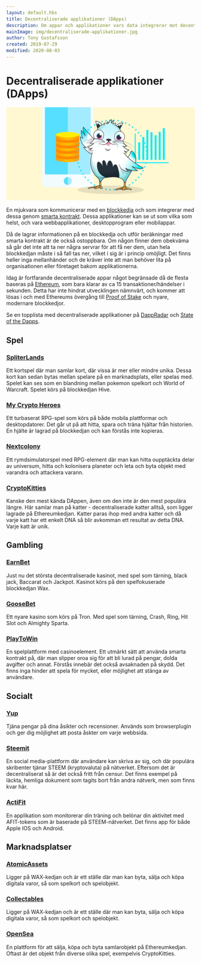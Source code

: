 ```yaml
---
layout: default.hbs
title: Decentraliserade applikationer (DApps)
description: Om appar och applikationer vars data integrerar mot decentraliserade system och blockkedjor. Detta möjliggör ostoppbara och ocensurerbara applikationer.
mainImage: img/decentraliserade-applikationer.jpg
author: Tony Gustafsson
created: 2019-07-29
modified: 2020-08-03
---
```


# Decentraliserade applikationer (DApps)

![CryptoKitties](../img/decentraliserade-applikationer.jpg 'CryptoKitties')

En mjukvara som kommunicerar med en [blockkedja](/tekniker/blockkedjor.html) och som integrerar med dessa genom [smarta kontrakt](/tekniker/smarta-kontrakt.html). Dessa applikationer kan se ut som vilka som helst, och vara webbapplikationer, desktopprogram eller mobilappar.

Då de lagrar informationen på en blockkedja och utför beräkningar med smarta kontrakt är de också ostoppbara. Om någon finner dem obekväma så går det inte att ta ner några servrar för att få ner dem, utan hela blockkedjan måste i så fall tas ner, vilket i sig är i princip omöjligt. Det finns heller inga mellanhänder och de kräver inte att man behöver lita på organisationen eller företaget bakom applikationerna.

Idag är fortfarande decentraliserade appar något begränsade då de flesta baseras på [Ethereum](/kryptovalutor/ethereum.html), som bara klarar av ca 15 transaktioner/händelser i sekunden. Detta har inte hindrat utvecklingen nämnvärt, och kommer att lösas i och med Ethereums övergång till [Proof of Stake](/tekniker/proof-of-stake.html) och nyare, modernare blockkedjor.

Se en topplista med decentraliserade applikationer på [DappRadar](https://dappradar.com/) och [State of the Dapps](https://www.stateofthedapps.com/).

## Spel

### [SpliterLands](https://splinterlands.com/)

Ett kortspel där man samlar kort, där vissa är mer eller mindre unika. Dessa kort kan sedan bytas mellan spelare på en marknadsplats, eller spelas med. Spelet kan ses som en blandning mellan pokemon spelkort och World of Warcraft. Spelet körs på blockkedjan Hive.

### [My Crypto Heroes](https://www.mycryptoheroes.net/)

Ett turbaserat RPG-spel som körs på både mobila plattformar och desktopdatorer. Det går ut på att hitta, spara och träna hjältar från historien. En hjälte är lagrad på blockkedjan och kan förstås inte kopieras.

### [Nextcolony](https://nextcolony.io/)

Ett rymdsimulatorspel med RPG-element där man kan hitta oupptäckta delar av universum, hitta och kolonisera planeter och leta och byta objekt med varandra och attackera varann.

### [CryptoKitties](http://www.cryptokitties.co)

Kanske den mest kända DAppen, även om den inte är den mest populära längre. Här samlar man på katter - decentraliserade katter alltså, som ligger lagrade på Ethereumkedjan. Katter paras ihop med andra katter och då varje katt har ett enkelt DNA så blir avkomman ett resultat av detta DNA. Varje katt är unik.

## Gambling

### [EarnBet](https://earnbet.io/)

Just nu det största decentraliserade kasinot, med spel som tärning, black jack, Baccarat och Jackpot. Kasinot körs på den spelfokuserade blockkedjan Wax.

### [GooseBet](https://goosebet.io/)

Ett nyare kasino som körs på Tron. Med spel som tärning, Crash, Ring, Hit Slot och Almighty Sparta.

### [PlayToWin](https://playtowin.io/)

En spelplattform med casinoelement. Ett utmärkt sätt att använda smarta kontrakt på, där man slipper oroa sig för att bli lurad på pengar, dolda avgifter och annat. Förstås innebär det också avsaknaden på skydd. Det finns inga hinder att spela för mycket, eller möjlighet att stänga av användare.

## Socialt

### [Yup](https://yup.io/)

Tjäna pengar på dina åsikter och recensioner. Används som browserplugin och ger dig möjlighet att posta åskter om varje webbsida.

### [Steemit](https://steemit.com/)

En social media-plattform där användare kan skriva av sig, och där populära skribenter tjänar STEEM (kryptovaluta) på nätverket. Eftersom det är decentraliserat så är det också fritt från censur. Det finns exempel på läckta, hemliga dokument som tagits bort från andra nätverk, men som finns kvar här.

### [ActiFit](https://actifit.io)

En applikation som monitorerar din träning och belönar din aktivitet med AFIT-tokens som är baserade på STEEM-nätverket. Det finns app för både Apple IOS och Android.

## Marknadsplatser

### [AtomicAssets](https://wax.atomichub.io/)

Ligger på WAX-kedjan och är ett ställe där man kan byta, sälja och köpa digitala varor, så som spelkort och spelobjekt.

### [Collectables](https://collectables.io/)

Ligger på WAX-kedjan och är ett ställe där man kan byta, sälja och köpa digitala varor, så som spelkort och spelobjekt.

### [OpenSea](https://opensea.io/)

En plattform för att sälja, köpa och byta samlarobjekt på Ethereumkedjan. Oftast är det objekt från diverse olika spel, exempelvis CryptoKitties.
